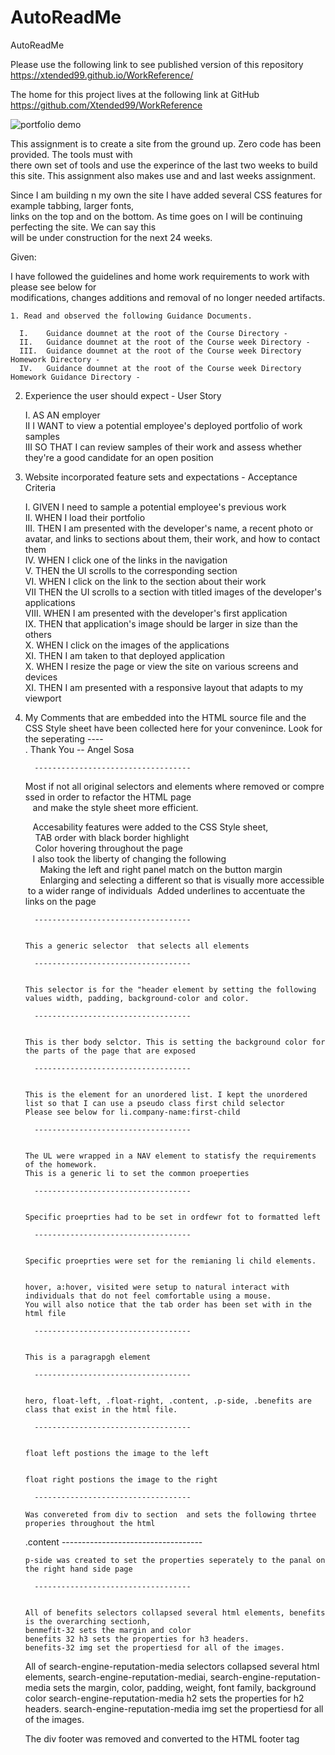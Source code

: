 # AutoReadMe
AutoReadMe


  Please use the following link to see published version of this repository https://xtended99.github.io/WorkReference/  

  The home for this project lives at the following link at GitHub https://github.com/Xtended99/WorkReference  

![portfolio demo](./WorkReference.PNG)

  This assignment is to create a site from the ground up. Zero code has been provided. The tools must with  
  there own set of tools and use the experince of the last two weeks to build this site. This assignment also 
  makes use and and last weeks assignment.

  Since I am building n my own the site I have added several CSS features for example tabbing, larger fonts,  
  links on the top and on the bottom. As time goes on I will be continuing perfecting the site. We can say  this  
  will be under construction for the next 24 weeks.

Given:

  I have followed the guidelines and home work requirements to work with please see below for  
 modifications, changes additions and removal of no longer needed artifacts.

    1. Read and observed the following Guidance Documents.

      I.    Guidance doumnet at the root of the Course Directory - 
      II.   Guidance doumnet at the root of the Course week Directory - 
      III.  Guidance doumnet at the root of the Course week Directory Homework Directory - 
      IV.   Guidance doumnet at the root of the Course week Directory Homework Guidance Directory - 


   2. Experience the user should expect - User Story


      I.    AS AN employer  
      II    I WANT to view a potential employee's deployed portfolio of work samples  
      III   SO THAT I can review samples of their work and assess whether they're a good candidate for an open position  
  
   3. Website incorporated feature sets and expectations - Acceptance Criteria  
  
      I.    GIVEN I need to sample a potential employee's previous work  
      II.   WHEN I load their portfolio  
      III.  THEN I am presented with the developer's name, a recent photo or avatar, and links to sections about them, their work, and how to contact them  
      IV.   WHEN I click one of the links in the navigation  
      V.    THEN the UI scrolls to the corresponding section  
      VI.   WHEN I click on the link to the section about their work  
      VII   THEN the UI scrolls to a section with titled images of the developer's applications  
      VIII. WHEN I am presented with the developer's first application  
      IX.   THEN that application's image should be larger in size than the others  
      X.    WHEN I click on the images of the applications  
      XI.   THEN I am taken to that deployed application  
      X.    WHEN I resize the page or view the site on various screens and devices  
      XI.   THEN I am presented with a responsive layout that adapts to my viewport  
  
  
   4. My Comments that are embedded into the HTML source file and the CSS Style sheet 
      have been collected here for your convenince. Look for the seperating ----\
      .
      Thank You -- Angel Sosa


            -----------------------------------

       Most if not all original selectors and elements where removed or compressed in order to refactor the HTML page
         and make the style sheet more efficient. 


         Accesability features were added to the CSS Style sheet,
          TAB order with black border highlight
          Color hovering throughout the page
         
         I also took the liberty of changing the following 
            Making the left and right panel match on the button margin
            Enlarging and selecting a different so that is visually more accessible to a wider range of individuals 
            Added underlines to accentuate the links on the page

            -----------------------------------


          This a generic selector  that selects all elements

            -----------------------------------


          This selector is for the "header element by setting the following values width, padding, background-color and color.

            -----------------------------------


          This is ther body selctor. This is setting the background color for the parts of the page that are exposed

            -----------------------------------


          This is the element for an unordered list. I kept the unordered list so that I can use a pseudo class first child selector
          Please see below for li.company-name:first-child

            -----------------------------------


          The UL were wrapped in a NAV element to statisfy the requirements of the homework. 
          This is a generic li to set the common proeperties

            -----------------------------------


          Specific proeprties had to be set in ordfewr fot to formatted left

            -----------------------------------


          Specific proeprties were set for the remianing li child elements.


          hover, a:hover, visited were setup to natural interact with individuals that do not feel comfortable using a mouse.
          You will also notice that the tab order has been set with in the html file

            -----------------------------------


          This is a paragrapgh element

            -----------------------------------


          hero, float-left, .float-right, .content, .p-side, .benefits are class that exist in the html file.

            -----------------------------------


          float left postions the image to the left 


          float right postions the image to the right

            -----------------------------------

          Was convereted from div to section  and sets the following thrtee properies throughout the html
         .content
            -----------------------------------


          p-side was created to set the properties seperately to the panal on the right hand side page

            -----------------------------------


          All of benefits selectors collapsed several html elements, benefits is the overarching sectionh,
          benmefit-32 sets the margin and color
          benefits 32 h3 sets the properties for h3 headers. 
          benefits-32 img set the propertiesd for all of the images. 


         All of search-engine-reputation-media selectors collapsed several html elements, 
         search-engine-reputation-mediai, search-engine-reputation-media sets 
              the margin, color, padding, weight, font family, background color
         search-engine-reputation-media h2 sets the properties for h2 headers. 
         search-engine-reputation-media img set the propertiesd for all of the images. 

         The div footer was removed and converted to the HTML footer tag






